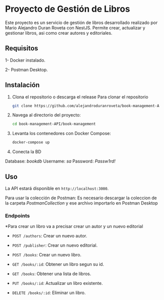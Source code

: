 # Proyecto de Gestión de Libros

Este proyecto es un servicio de gestión de libros desarrollado realizado por Mario Alejandro Duran Roveta con NestJS. Permite crear, actualizar y gestionar libros, asi como crear autores y editoriales.
## Requisitos

1- Docker instalado.

2- Postman Desktop.

## Instalación

1. Clona el repositorio o descarga el release
   Para clonar el repositorio 
    ```bash
    git clone https://github.com/alejandroduranroveta/book-management-API.git
    ```
2. Navega al directorio del proyecto:
    ```bash
    cd book-management-API/book-management
    ```
3. Levanta los contenedores con Docker Compose:
    ```bash
    docker-compose up
    ```
4. Conecta la BD

Database: *bookdb*
Username: *sa*
Password: *Passw1rd!*

## Uso

La API estará disponible en `http://localhost:3000`.

Para usar la colección de Postman:
Es necesario descargar la coleccion de la carpeta *PostmanCollection* y ese archivo importarlo en Postman Desktop

### Endpoints
*Para crear un libro va a precisar crear un autor y un nuevo editorial

- `POST /authors`: Crear un nuevo autor.
- `POST /publisher`: Crear un nuevo editorial.

- `POST /books`: Crear un nuevo libro.
- `GET /books/:id`: Obtener un libro segun su id.
- `GET /books`: Obtener una lista de libros.
- `PUT /books/:id`: Actualizar un libro existente.
- `DELETE /books/:id`: Eliminar un libro.
